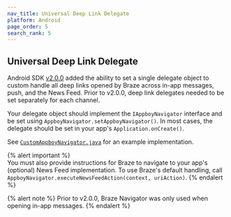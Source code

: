 ```yaml
---
nav_title: Universal Deep Link Delegate
platform: Android
page_order: 5
search_rank: 5
---
```


## Universal Deep Link Delegate

Android SDK [v2.0.0][2] added the ability to set a single delegate object to custom handle all deep links opened by Braze across in-app messages, push, and the News Feed. Prior to v2.0.0, deep link delegates needed to be set separately for each channel.

Your delegate object should implement the `IAppboyNavigator` interface and be set using `AppboyNavigator.setAppboyNavigator()`. In most cases, the delegate should be set in your app's `Application.onCreate()`.

See [`CustomAppboyNavigator.java`][1] for an example implementation.

{% alert important %}  
You must also provide instructions for Braze to navigate to your app's (optional) News Feed implementation. To use Braze's default handling, call `AppboyNavigator.executeNewsFeedAction(context, uriAction)`.
{% endalert %}

{% alert note %}
  Prior to v2.0.0, Braze Navigator was only used when opening in-app messages.
{% endalert %}

[1]: https://github.com/Appboy/appboy-android-sdk/blob/master/droidboy/src/main/java/com/appboy/sample/CustomAppboyNavigator.java
[2]: https://github.com/Appboy/appboy-android-sdk/blob/master/CHANGELOG.md#200
